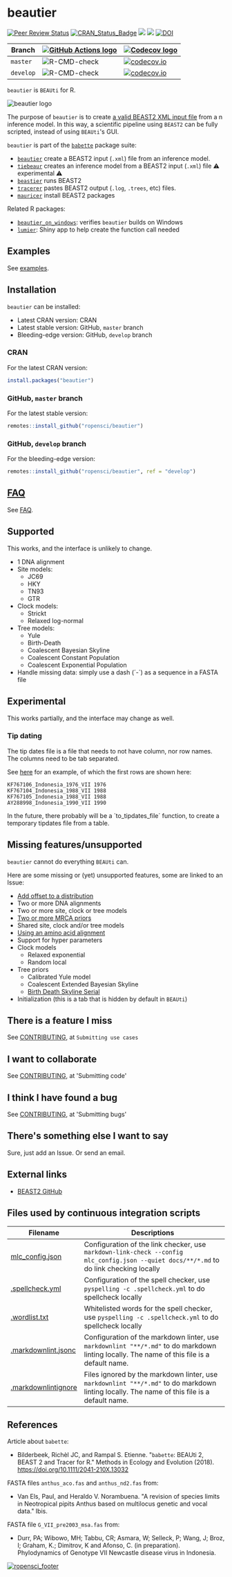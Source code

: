 # beautier

<!-- markdownlint-disable MD013 -->

[![Peer Review Status](https://badges.ropensci.org/209_status.svg)](https://github.com/ropensci/software-review/issues/209)
[![CRAN_Status_Badge](http://www.r-pkg.org/badges/version/beautier)](https://cran.r-project.org/package=beautier)
[![](http://cranlogs.r-pkg.org/badges/grand-total/beautier)]( https://CRAN.R-project.org/package=beautier)
[![](http://cranlogs.r-pkg.org/badges/beautier)](https://CRAN.R-project.org/package=beautier)
[![DOI](https://zenodo.org/badge/53443354.svg)](https://zenodo.org/badge/latestdoi/53443354)

Branch   |[![GitHub Actions logo](man/figures/GitHubActions.png)](https://github.com/ropensci/beautier/actions)|[![Codecov logo](man/figures/Codecov.png)](https://about.codecov.io/)
---------|-----------------------------------------------------------------------------------------------------|----------------------------------------------------------------------------------------------------------------------------------------------------
`master` |![R-CMD-check](https://github.com/ropensci/beautier/workflows/R-CMD-check/badge.svg?branch=master)   |[![codecov.io](https://codecov.io/github/ropensci/beautier/coverage.svg?branch=master)](https://app.codecov.io/github/ropensci/beautier/branch/master)
`develop`|![R-CMD-check](https://github.com/ropensci/beautier/workflows/R-CMD-check/badge.svg?branch=develop)  |[![codecov.io](https://codecov.io/github/ropensci/beautier/coverage.svg?branch=develop)](https://app.codecov.io/github/ropensci/beautier/branch/develop)

`beautier` is `BEAUti` for R.

![beautier logo](man/figures/beautier_logo.png)

The purpose of `beautier` is to create
[a valid BEAST2 XML input file](inst/extdata/2_4.xml)
from a n inference model. In this way, a scientific pipeline using
`BEAST2` can be fully scripted, instead of using `BEAUti`'s GUI.

`beautier` is part of the [`babette`](https://github.com/ropensci/babette) package suite:

* [`beautier`](https://github.com/ropensci/beautier) create a BEAST2 input (`.xml`) file from an inference model.
* [`tiebeaur`](https://github.com/richelbilderbeek/tiebeaur) creates an inference model from a BEAST2 input (`.xml`) file :warning: experimental :warning:
* [`beastier`](https://github.com/ropensci/beastier) runs BEAST2
* [`tracerer`](https://github.com/ropensci/tracerer) pastes BEAST2 output (`.log`, `.trees`, etc) files.
* [`mauricer`](https://github.com/ropensci/mauricer) install BEAST2 packages

Related R packages:

* [`beautier_on_windows`](https://github.com/richelbilderbeek/beautier_on_windows): verifies
   `beautier` builds on Windows
* [`lumier`](https://github.com/ropensci/lumier): Shiny app to help create the function call needed

## Examples

See [examples](doc/examples.md).

## Installation

`beautier` can be installed:

* Latest CRAN version: CRAN
* Latest stable version: GitHub, `master` branch
* Bleeding-edge version: GitHub, `develop` branch

### CRAN

For the latest CRAN version:

```r
install.packages("beautier")
```

### GitHub, `master` branch

For the latest stable version:

```r
remotes::install_github("ropensci/beautier")
```

### GitHub, `develop` branch

For the bleeding-edge version:

```r
remotes::install_github("ropensci/beautier", ref = "develop")
```

## [FAQ](doc/faq.md)

See [FAQ](doc/faq.md).

## Supported

This works, and the interface is unlikely to change.

* 1 DNA alignment
* Site models:
  * JC69
  * HKY
  * TN93
  * GTR
* Clock models:
  * Strickt
  * Relaxed log-normal
* Tree models:
  * Yule
  * Birth-Death
  * Coalescent Bayesian Skyline
  * Coalescent Constant Population
  * Coalescent Exponential Population
* Handle missing data: simply use a dash (´-´) as a sequence
   in a FASTA file

## Experimental

This works partially, and the interface may change as well.

### Tip dating

The tip dates file is a file
that needs to not have column, nor row names.
The columns need to be tab separated.

See [here](https://github.com/ropensci/beautier/blob/master/inst/extdata/G_VII_pre2003_dates_4.txt)
for an example, of which the first rows are shown here:

```
KF767106_Indonesia_1976_VII 1976
KF767104_Indonesia_1988_VII 1988
KF767105_Indonesia_1988_VII 1988
AY288998_Indonesia_1990_VII 1990
```

In the future, there probably will be a ´to_tipdates_file´ function,
to create a temporary tipdates file from a table.

## Missing features/unsupported

`beautier` cannot do everything `BEAUti` can.

Here are some missing or (yet) unsupported features,
some are linked to an Issue:

* [Add offset to a distribution](https://github.com/ropensci/beautier/issues/130)
* Two or more DNA alignments
* Two or more site, clock or tree models
* [Two or more MRCA priors](https://github.com/ropensci/beautier/issues/131)
* Shared site, clock and/or tree models
* [Using an amino acid alignment](https://github.com/ropensci/beautier/issues/114)
* Support for hyper parameters
* Clock models
  * Relaxed exponential
  * Random local
* Tree priors
  * Calibrated Yule model
  * Coalescent Extended Bayesian Skyline
  * [Birth Death Skyline Serial](https://github.com/ropensci/beautier/issues/133)
* Initialization (this is a tab that is hidden by default in `BEAUti`)

## There is a feature I miss

See [CONTRIBUTING](CONTRIBUTING.md), at `Submitting use cases`

## I want to collaborate

See [CONTRIBUTING](CONTRIBUTING.md), at 'Submitting code'

## I think I have found a bug

See [CONTRIBUTING](CONTRIBUTING.md), at 'Submitting bugs'

## There's something else I want to say

Sure, just add an Issue. Or send an email.

## External links

* [BEAST2 GitHub](https://github.com/CompEvol/beast2)

## Files used by continuous integration scripts

Filename                              |Descriptions
--------------------------------------|--------------------------------------------------------------------------------------------------------------------------------------
[mlc_config.json](mlc_config.json)    |Configuration of the link checker, use `markdown-link-check --config mlc_config.json --quiet docs/**/*.md` to do link checking locally
[.spellcheck.yml](.spellcheck.yml)    |Configuration of the spell checker, use `pyspelling -c .spellcheck.yml` to do spellcheck locally
[.wordlist.txt](.wordlist.txt)        |Whitelisted words for the spell checker, use `pyspelling -c .spellcheck.yml` to do spellcheck locally
[.markdownlint.jsonc](.markdownlint.jsonc)|Configuration of the markdown linter, use `markdownlint "**/*.md"` to do markdown linting locally. The name of this file is a default name.
[.markdownlintignore](.markdownlintignore)|Files ignored by the markdown linter, use `markdownlint "**/*.md"` to do markdown linting locally. The name of this file is a default name.

## References

Article about `babette`:

* Bilderbeek, Richèl JC, and Rampal S. Etienne. "`babette`: BEAUti 2, BEAST 2 and Tracer for R." Methods in Ecology and Evolution (2018). <https://doi.org/10.1111/2041-210X.13032>

FASTA files `anthus_aco.fas` and `anthus_nd2.fas` from:

* Van Els, Paul, and Heraldo V. Norambuena. "A revision of species limits in Neotropical pipits Anthus based on multilocus genetic and vocal data." Ibis.

FASTA file `G_VII_pre2003_msa.fas` from:

* Durr, PA; Wibowo, MH; Tabbu, CR; Asmara, W; Selleck, P; Wang, J; Broz, I; Graham, K.; Dimitrov, K and Afonso, C. (in preparation). Phylodynamics of Genotype VII Newcastle disease virus in Indonesia.

[![ropensci_footer](https://ropensci.org/public_images/ropensci_footer.png)](https://ropensci.org)

<!-- markdownlint-enable MD013 -->
